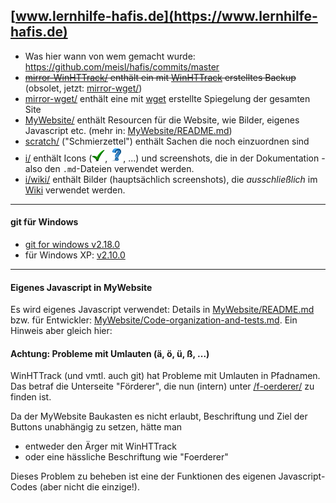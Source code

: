 ## [www.lernhilfe-hafis.de](https://www.lernhilfe-hafis.de) ##

* Was hier wann von wem gemacht wurde: https://github.com/meisl/hafis/commits/master
* <strike>[mirror-WinHTTrack/](mirror-WinHTTrack) enthält ein mit [WinHTTrack](http://www.httrack.com/) erstelltes Backup</strike> (obsolet, jetzt: [mirror-wget/](mirror-wget))
* [mirror-wget/](mirror-wget) enthält eine mit [wget](https://www.gnu.org/software/wget) erstellte Spiegelung der gesamten Site
* [MyWebsite/](MyWebsite) enthält Resourcen für die Website, wie Bilder, eigenes Javascript etc. (mehr in: [MyWebsite/README.md](MyWebsite/README.md))
* [scratch/](scratch) ("Schmierzettel") enthält Sachen die noch einzuordnen sind
* [i/](i) enthält Icons (![check](i/check.png), ![question](i/question.png), ...) und screenshots, die in der Dokumentation - also den `.md`-Dateien verwendet werden.
* [i/wiki/](i/wiki) enthält Bilder (hauptsächlich screenshots), die *ausschließlich* im [Wiki](https://github.com/meisl/hafis/wiki) verwendet werden.

---
#### git für Windows
* [git for windows v2.18.0](https://gitforwindows.org/index.html)
* für Windows XP: [v2.10.0](https://github.com/git-for-windows/git/releases/tag/v2.10.0.windows.1)

---

#### Eigenes Javascript in MyWebsite ####
Es wird eigenes Javascript verwendet: Details in [MyWebsite/README.md](MyWebsite/README.md) bzw. für Entwickler: [MyWebsite/Code-organization-and-tests.md](MyWebsite/Code-organization-and-tests.md). Ein Hinweis aber gleich hier:

#### Achtung: Probleme mit Umlauten (ä, ö, ü, ß, ...) ####
WinHTTrack (und vmtl. auch git) hat Probleme mit Umlauten in Pfadnamen.
Das betraf die Unterseite "Förderer", die nun (intern) unter [/f-oerderer/](WinHTTrack/Hafis/www.lernhilfe-hafis.de/f-oerderer/index.html) zu finden ist.

Da der MyWebsite Baukasten es nicht erlaubt, Beschriftung und Ziel der Buttons unabhängig zu setzen, hätte man

  - entweder den Ärger mit WinHTTrack
  - oder eine hässliche Beschriftung wie "Foerderer"

Dieses Problem zu beheben ist eine der Funktionen des eigenen Javascript-Codes (aber nicht die einzige!).